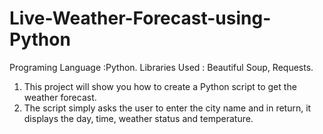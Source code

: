 # Live-Weather-Forecast-using-Python
Programing Language :Python. 
Libraries Used : Beautiful Soup, Requests. 
1) This project will show you how to create a Python script to get the weather forecast.
2) The script simply asks the user to enter the city name and in return, it displays the day, time, weather status and temperature.
